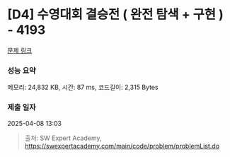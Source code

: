 # [D4] 수영대회 결승전 ( 완전 탐색 + 구현 ) - 4193 

[문제 링크](https://swexpertacademy.com/main/code/problem/problemDetail.do?contestProbId=AWKaG6_6AGQDFARV) 

### 성능 요약

메모리: 24,832 KB, 시간: 87 ms, 코드길이: 2,315 Bytes

### 제출 일자

2025-04-08 13:03



> 출처: SW Expert Academy, https://swexpertacademy.com/main/code/problem/problemList.do
